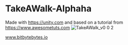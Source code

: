 
# TakeAWalk-Alphaha
Made with https://unity.com and based on a tutorial from https://www.awesometuts.com
![TakeAWalk_v0 0 2](https://user-images.githubusercontent.com/43407700/131182432-55b87c1c-06e8-423c-a613-714d44b30716.png)

www.bitbytebytes.io

